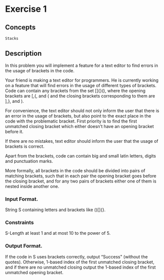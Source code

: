 # Exercise 1
## Concepts
    Stacks

## Description
In this problem you will implement a feature for a text editor to find errors in the usage of brackets in the code.

Your friend is making a text editor for programmers. He is currently working on a feature that will
find errors in the usage of different types of brackets. Code can contain any brackets from the set
[]{}(), where the opening brackets are [,{, and ( and the closing brackets corresponding to them are ],}, and ).

For convenience, the text editor should not only inform the user that there is an error in the usage
of brackets, but also point to the exact place in the code with the problematic bracket. First priority
is to find the first unmatched closing bracket which either doesn’t have an opening bracket before it.

If there are no mistakes, text editor should inform the user that the usage of brackets
is correct.

Apart from the brackets, code can contain big and small latin letters, digits and punctuation marks.

More formally, all brackets in the code should be divided into pairs of matching brackets, such that in
each pair the opening bracket goes before the closing bracket, and for any two pairs of brackets either
one of them is nested inside another one.

### Input Format.
String S containing letters and brackets like ()[]{}.

### Constraints
S-Length at least 1 and at most 10 to the power of 5.

### Output Format.
If the code in S uses brackets correctly, output “Success" (without the quotes). Otherwise,
1-based index of the first unmatched closing bracket, and if there are no unmatched closing
output the 1-based index of the first unmatched opening bracket.
